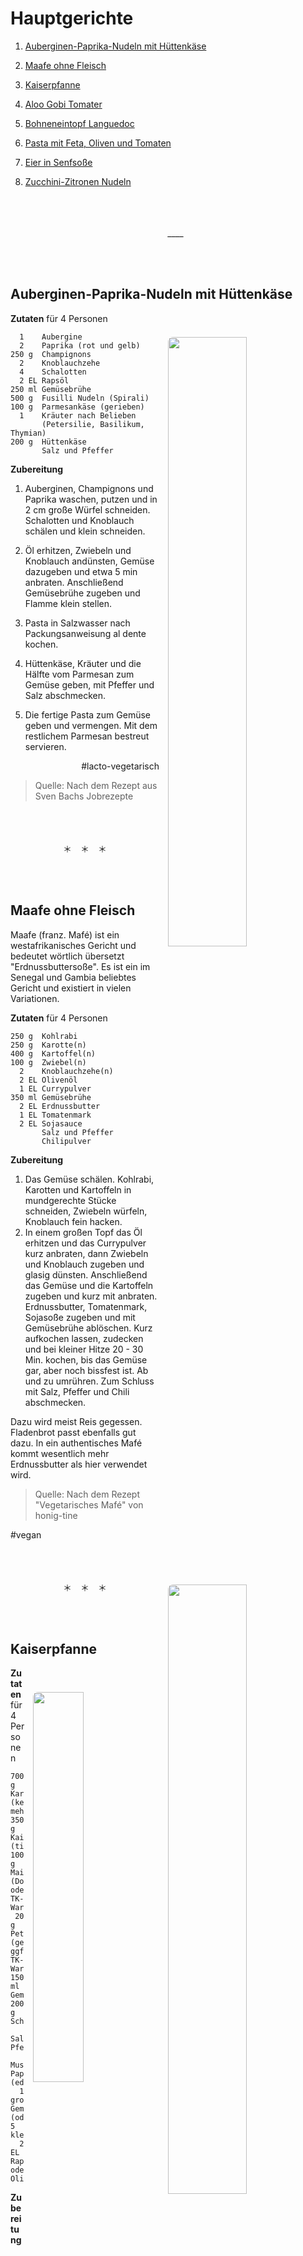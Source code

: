 Hauptgerichte
=============

1. [Auberginen-Paprika-Nudeln mit Hüttenkäse](#auberginen-paprika-nudeln-mit-hüttenkäse)
1. [Maafe ohne Fleisch](#maafe-ohne-fleisch)
1. [Kaiserpfanne](#kaiserpfanne)
2. [Aloo Gobi Tomater](#aloo-gobi-tomater)
3. [Bohneneintopf Languedoc](#bohneneintopf-languedoc)
4. [Pasta mit Feta, Oliven und Tomaten](#pasta-mit-feta-oliven-und-tomaten)
5. [Eier in Senfsoße](#eier-in-senfsoße)
6. [Zucchini-Zitronen Nudeln](#zucchini-zitronen-nudeln)


   <p align="center"><br><br><br>____<br><br></p>  


Auberginen-Paprika-Nudeln mit Hüttenkäse
------------------

<img align='right' style="margin:5ex 0 1ex 1em;border-radius:8px" width="50%" src="images/Auberginen-Paprika-Pasta.jpg">

**Zutaten** für 4 Personen

```
  1    Aubergine
  2    Paprika (rot und gelb)
250 g  Champignons
  2    Knoblauchzehe
  4    Schalotten
  2 EL Rapsöl
250 ml Gemüsebrühe
500 g  Fusilli Nudeln (Spirali)
100 g  Parmesankäse (gerieben)
  1    Kräuter nach Belieben
       (Petersilie, Basilikum, Thymian)
200 g  Hüttenkäse
       Salz und Pfeffer
```

**Zubereitung**

1. Auberginen, Champignons und Paprika waschen, putzen und in 2 cm große Würfel schneiden. Schalotten und Knoblauch schälen und klein schneiden.

2. Öl erhitzen, Zwiebeln und Knoblauch andünsten, Gemüse dazugeben und etwa 5 min anbraten. Anschließend Gemüsebrühe zugeben und Flamme klein stellen.

3. Pasta in Salzwasser nach Packungsanweisung al dente kochen.

4. Hüttenkäse, Kräuter und die Hälfte vom Parmesan zum Gemüse geben, mit Pfeffer und Salz abschmecken.

5. Die fertige Pasta zum Gemüse geben und vermengen. Mit dem restlichem Parmesan bestreut servieren.

<div align="right">#lacto-vegetarisch</div>

> Quelle: Nach dem Rezept aus Sven Bachs Jobrezepte


   <p align="center"><br><br><br>＊　＊　＊<br><br></p>  

       
Maafe ohne Fleisch
------------------

<p>Maafe (franz. Maf&eacute;) ist ein westafrikanisches Gericht und bedeutet w&ouml;rtlich &uuml;bersetzt &quot;Erdnussbutterso&szlig;e&quot;. Es ist ein im Senegal und Gambia beliebtes Gericht und existiert in vielen Variationen.</p>

<img align='right' style="margin:5ex 0 1ex 1em;border-radius:8px" width="50%" src="images/Maafe-ohne-Fleisch.jpg">

**Zutaten** für 4 Personen

```
250 g  Kohlrabi
250 g  Karotte(n)
400 g  Kartoffel(n)
100 g  Zwiebel(n)
  2    Knoblauchzehe(n)
  2 EL Olivenöl
  1 EL Currypulver
350 ml Gemüsebrühe
  2 EL Erdnussbutter
  1 EL Tomatenmark
  2 EL Sojasauce
       Salz und Pfeffer
       Chilipulver
```

**Zubereitung**

   1. Das Gemüse schälen. Kohlrabi, Karotten und Kartoffeln in mundgerechte Stücke schneiden,
      Zwiebeln würfeln, Knoblauch fein hacken.
   2. In einem großen Topf das Öl erhitzen und das Currypulver kurz anbraten, dann Zwiebeln und 
      Knoblauch zugeben und glasig dünsten. Anschließend das Gemüse und die Kartoffeln 
      zugeben und kurz mit anbraten. Erdnussbutter, Tomatenmark, Sojasoße zugeben und mit 
      Gemüsebrühe ablöschen. Kurz aufkochen lassen, zudecken und bei kleiner 
      Hitze 20 - 30 Min. kochen, bis das Gemüse gar, aber noch bissfest ist. Ab und zu 
      umrühren. Zum Schluss mit Salz, Pfeffer und Chili abschmecken.

  Dazu wird meist Reis gegessen. Fladenbrot passt ebenfalls gut dazu. 
  In ein authentisches Maf&eacute; kommt wesentlich mehr Erdnussbutter als hier verwendet wird.
  
> Quelle: Nach dem Rezept &quot;Vegetarisches Maf&eacute;&quot; von honig-tine

#vegan


   <p align="center"><br><br><br>＊　＊　＊<br><br></p>  

       
Kaiserpfanne
------------

<img align='right' style="margin:5ex 0 1ex 1em;border-radius:8px" width="40%" src="images/Kaiserpfanne.jpg">

**Zutaten** für 4 Personen

```
700 g  Kartoffeln (keine mehligen)
350 g  Kaisergemüse (tiefgefroren)
100 g  Mais (Dose oder TK-Ware)
 20 g  Petersilie (gehackt, ggf. TK-Ware) 
150 ml Gemüsebrühe
200 g  Schmand
       Salz, Pfeffer, 
       Muskat, Paprika (edelsüß)
  1 große Gemüsezwiebel (oder 5 kleine)
  2 EL Raps- oder Olivenöl
```

**Zubereitung**

1. Die Kartoffeln schälen, vierteln und in Salzwasser kochen. Die Kartoffeln nicht zu weich kochen, da sie noch in die Bratpfanne kommen. Ich selbst ziehe es vor die Kartoffeln ohne Salz in der Mikrowelle zu garen. So kann man die Kartoffeln kleiner schneiden ohne Gefahr zu laufen, dass sie beim Kochen auslaugen.

2. Das gefrorene Kaisergemüse in eine feuerfeste Glasschüssel geben und in der Mikrowelle al dente garen. Wenn TK-Mais verwendet wird diesen mitkochen.

3. Die Zwiebel schälen, in Würfel schneiden und in einer hochwandigen Pfanne (oder großen Topf) mit dem Öl glasig dünsten.
    
4. Das al dente gegarte Gemüse zu den glasigen Zwiebeln in die Pfanne geben. Die vorgegarten Kartoffeln abgießen, und vorsichtig untermischen und alles auf kleiner Stufe schmoren lassen. 

5. Mit Salz, Pfeffer, Muskat und Paprika würzen. Wenn Mais aus der Dose verwendet wird, diesen abgießen und ebenfalls in die Pfanne geben. 

6. Petersilie waschen und fein hacken bzw. auftauen lassen.

7. Die Gemüsebrühe mit dem Schmand und der gehackten Petersilie zu einer Sauce vermischen.

8. Die Sauce über die Pfanne gießen und kurz aufkochen lassen.

> Quelle: Abwandlung des Rezeptes &bdquo;Vegetarische Bauernpfanne&ldquo; von Sven Bach

#lactovegetarisch


   <p align="center"><br><br><br>＊　＊　＊<br><br></p>  


Aloo Gobi Tomater
-----------------

<img align='right' style="margin:7ex 0 1ex 1em;border-radius:8px" width="45%" src="images/Alu-Gobi-Tomater.jpg">

**Zutaten**

```
  1 kleiner Blumenkohl
  4 Kartoffeln
400 g Tomaten
    (z.B. Pizzatomaten aus der Dose)
  2 EL  Olivenöl
  1 gestr. EL Kreuzkümmel (Cumin)
  1 gestr. EL Garam Masala
  1 gestr. TL Korianderpulver
  1 Prise Muskatnuss
  1 gestr. TL Kurkuma (Gelbwurz)
  1 TL frischer Ingwer (gerieben)
    Salz
dazu Basmati-Reis
```

**Zubereitung**

Kartoffeln schälen. Wenn man gute Frühkartoffeln hat, diese unter Wasser sauber bürsten. In 2 bis 3 cm große Stücke schneiden. Blumenkohl waschen und Röschen in gleicher Größe abtrennen. Wenn man frische Tomaten hat, ebenfalls waschen und in Stücke schneiden.

Öl in einer tiefen Pfanne (oder flachem Topf) erhitzen und alle Gewürze (außer Muskat) darin unter Rühren anrösten bis es duftet.

Tomaten dazugeben, mit Muskat und Salz würzen und gut vermischen. Kartoffel und Blumenkohl dazugeben, umrühren. Mit Deckel köcheln lassen bis alles gar ist. Gelegentlich umrühren.

> Quelle: Originalrezept siehe https://goo.gl/eAAMmP


   <p align="center"><br><br><br>＊　＊　＊<br><br></p>  


Bohneneintopf Languedoc
-----------------------

(franz. Cassoulet des légumes)

<img align='right' style="margin:5ex 0 1ex 1em;border-radius:8px" width="50%" src="images/Bohneneintop_Languedoc.jpg">
   
**Zutaten für 3 Personen**

```
250 g  getrocknete Bohnen
0,5 l  Gemüsebrühe (Bouillon)
  1 Lorbeerblatt
  1 kleiner Zweig Rosmarin
  1 TL Bohnenkraut
150 g Champignons  
  1 kleine Zucchini
370 g  passierte Tomaten (oder 
    zerkleinerte Dosentomaten)
  1 Stange Lauch
  1 Zwiebeln 
100 g  schwarze entkernte Oliven
  2 Knoblauchzehen
    Salz, Pfeffer
  6 EL Olivenöl
    mit Baguette servieren 
```

**Variationen**

 - 5 mittlere Kartoffeln mitkochen und ohne Baguette servieren,  
 - Pilze der Saison statt Champignons oder Staudensellerie statt Pilze,  
 - Schalotten statt Zwiebeln  
 
**Zubereitung**

1. Bohnen über Nacht in Wasser einweichen.
2. Am nächsten Tag Einweichwasser abgiessen. Bohnen in einen großen Topf geben und mit Gemüsebrühe knapp bedecken.
3. Lorbeerblatt, Bohnenkraut und Rosmarinzweig dazu geben, kurz aufkochen und bei kleiner Flamme zugedeckt ca. 1 Stunde garen lassen.
4. ggf. Kartoffeln Schälen und in 1 cm großen Würfel schneiden
5. ggf. Staudensellerie waschen, Grün hacken, Stangen von Fäden befreien und in 5mm dicke Scheiben schneiden.
6. Zucchini in 1 cm dicke Scheiben schneiden, viertelen, beiseite stellen.
7. Lauch waschen, putzen und in Scheiben schneiden.
8. Rosmarinzweig und Lorbeerblatt entfernen.
9. Das restliche Gemüse entsprechend der Gardauer hinzufügen:
   1. ggf. Kartoffeln (falls Variation)
   2. Lauch, Zwiebel (fein gewürfelt), Oliven (geviertelt) und ggf. Staudensellerie
   3. Zucchini und Pilze (geviertelt)
   4. Tomaten
   
   Wasser zugeben bis das Gemüse bedeckt ist. Zugedeckt auf kleiner Hitze garen. 

Nach einer Rezeptidee von [Delinat.com](https://www.delinat.com/rezept.html?DStextrezept7=183)



   <p align="center"><br><br><br>＊　＊　＊<br><br></p>  



Pasta mit Feta, Oliven und Tomaten
----------------------------------

<img align='right' style="margin:5ex 0 1ex 1em;border-radius:8px" width="45%" src="images/Pasta-mit-Feta-Oliven-Tomaten.jpg">

**Zutaten** für 2 Portionen

```
333 g     Nudeln (Fusilli)
200 g     Kirschtomaten
 12 Stück schwarze Oliven (ohne Kern) 
150 g     Fetakäse 
          (aus Ziegen- oder Schafsmilch)
  3 EL    Olivenöl 
  2 Zehen Knoblauch 
          Basilikum (frisch gehackt)
          Pfeffer
```

**Zubereitung**

Die Nudeln in Salzwasser kochen. In der Zwischenzeit Olivenöl in einer großer Pfanne (oder großem Topf) erhitzen und die in Scheiben geschnittenen Knoblauchzehen darin anbraten. Tomaten, Feta und Oliven würfeln, bzw. halbieren. Nudeln abtropfen lassen und in die Pfanne geben, umrühren und alle Zutaten dazugeben, vermischen und mit Peffer abschmecken. Kurz durchziehen lassen, so dass alle Zutaten erwärmt sind.

> Quelle: Originalrezept war im Kalender 2016 des Combi-Markt



   <p align="center"><br><br><br>＊　＊　＊<br><br></p>  



Eier in Senfsoße
----------------

**Zutaten** für 3 Personen

```
  8    Eier
 40 g  Butter
 50 g  Mehl
250 ml Gemüsebrühe
250 ml Sahne (oder Milch)
       Kartoffeln nach belieben
  4 EL mittelscharfer Senf
       Pfeffer, Salz, Zucker, Muskat
       Schnittlauch oder Frühlingszwiebeln
```

### Zubereitung

1. _Kartoffeln_ aufsetzen
1. _Eier_ hartkochen
1. _Butter_ zerlassen und mit dem _Mehl_ zu einer Mehlschwitze verrühren.
1. _Brühe_ unter Rühren dazugeben.
1. _Sahne_ mit dem _Senf_ vermischen und dazugeben
1. mit _Pfeffer, Salz, Zucker, Muskat_ abschmecken
1. gekochte Eier halbieren und in der Soße aufwähren
1. mit dem gehackten _Schnittlauch_ auf Pell- oder Salzkartoffeln servieren

> Quelle: Reni



   <p align="center"><br><br><br>＊　＊　＊<br><br></p>  



Zucchini-Zitronen-Nudeln
------------------------

   <img align='right' style="margin:5ex 0 1ex 1em;border-radius:8px" width="50%" src="images/Zucchini-Zitrone-Nudeln.jpg">

**Zutaten** für 4 Portionen

```
500 g Nudeln (z.B. Makkaroni)
500 g Zucchini
  2 EL Olivenöl
  1 Zitrone, unbehandelt, Saft  
    und abgeriebene Schale davon
150 g Parmesan oder Pecorino,  
    gerieben
  2 Zehen Knoblauch, gehackt 
    oder gepresst
  1 Bund Petersilie
    Salz, Pfeffer
```

**Zubereitung**

Die Nudeln nach Packungsanweisung bissfest kochen. Die Zucchini in lange, dünne, ca. 1 cm breite Streifen schneiden und in einer großen Pfanne im heißen Öl anbraten, bis sie gebräunt sind. Abgeriebene Zitronenschale, gehackten Knoblauch und dann die gehackte Petersilie zugeben, kurz weiter braten, mit dem Zitronensaft ablöschen. Die Zucchini unter die abgetropften Nudeln mischen. Den Parmesan bzw. den Pecorino unterrühren und mit Pfeffer und evtl. Salz abschmecken.

∎  
